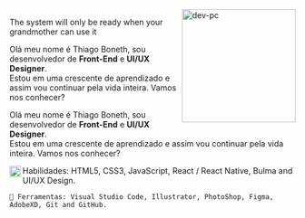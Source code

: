 <img src="https://e7.pngegg.com/pngimages/311/897/png-clipart-man-on-desk-with-lapotp-illustration-student-education-homework-university-boy-playing-computer-furniture-computer.png" min-width="200px" max-width="200px" width="200px" align="right" alt="dev-pc">

<p aligb="left">
  The system will only be ready when your grandmother can use it
 </p>

<p align="left"> 
    Olá meu nome é Thiago Boneth, sou desenvolvedor de <strong>Front-End</strong> e <strong>UI/UX Designer</strong>.<br>
    Estou em uma crescente de aprendizado e assim vou continuar pela vida inteira. Vamos nos conhecer?
</p>


<p align="left"> 
    Olá meu nome é Thiago Boneth, sou desenvolvedor de <strong>Front-End</strong> e <strong>UI/UX Designer</strong>.<br>
    Estou em uma crescente de aprendizado e assim vou continuar pela vida inteira. Vamos nos conhecer?
</p>

<p align="left">
    		
  <img src="https://emoji.fileformat.info/png/1f407.png" min-width="20px" max-width="20px" width="20px" align="left" alt="rabit"> 
  Habilidades: HTML5, CSS3, JavaScript, React / React Native, Bulma and UI/UX Design.
    	 
</p>

<p align="left">

  	
    🎒 Ferramentas: Visual Studio Code, Illustrator, PhotoShop, Figma, AdobeXD, Git and GitHub.

</p>
